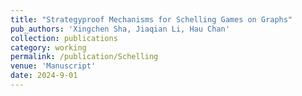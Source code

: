 ```yaml
---
title: "Strategyproof Mechanisms for Schelling Games on Graphs"
pub_authors: 'Xingchen Sha, Jiaqian Li, Hau Chan'
collection: publications
category: working
permalink: /publication/Schelling
venue: 'Manuscript'
date: 2024-9-01
---
```


